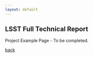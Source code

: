 ```yaml
---
layout: default
---
```


## LSST Full Technical Report ###

Project Example Page - To be completed.

[back](./)
